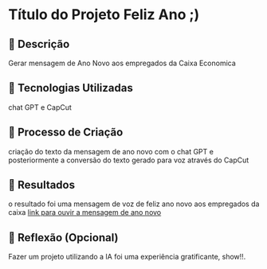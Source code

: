 # Título do Projeto Feliz Ano  ;)

## 📒 Descrição
Gerar mensagem de Ano Novo aos empregados da Caixa Economica

## 🤖 Tecnologias Utilizadas
chat GPT e CapCut 

## 🧐 Processo de Criação
criação do texto da mensagem de ano novo com o chat GPT e posteriormente a conversão do texto gerado para voz através do CapCut

## 🚀 Resultados
o resultado foi uma mensagem de voz de feliz ano novo aos empregados da caixa
[link para ouvir a mensagem de ano novo](https://github.com/eliport1981/lab-natty-or-not-IA/blob/main/Feliz%20ano%20Caixa%202025.mp3)

## 💭 Reflexão (Opcional)
Fazer um projeto utilizando a IA foi uma experiência gratificante, show!!.
